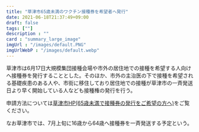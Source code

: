 ```yaml
---
title: "草津市65歳未満のワクチン接種券を希望者へ発行"
date: 2021-06-18T21:37:49+09:00
draft: false
tags: [""]
description : ""
card : "summary_large_image"
imgUrl : "/images/default.PNG"
imgUrlWebP : "/images/default.webp"
---
```

草津市は6月17日大規模集団接種会場や市外の居住地での接種を希望する人向けへ接種券を発行することとした。そのほか、市外の主治医の下で接種を希望される基礎疾患のある人や、市街に移住しており居住地での接種が草津市の一斉発送日より早く開始している人なども接種権の発行を行う。  

申請方法については[草津市HP(65歳未満で接種券の発行をご希望の方へ)](http://www.city.kusatsu.shiga.jp/fukushikenko/hoken/kansenshou/covid-19/vaccination/oshirase/wakuchinsenko.html)をご覧ください。

なお草津市では、7月上旬に16歳から64歳へ接種券を一斉発送する予定という。